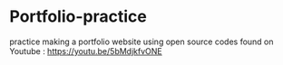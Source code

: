 # Portfolio-practice
practice making a portfolio website using open source codes found on Youtube : https://youtu.be/5bMdjkfvONE
